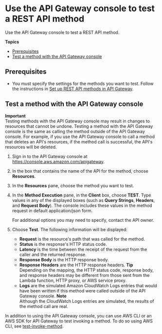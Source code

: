 # Use the API Gateway console to test a REST API method<a name="how-to-test-method"></a>

Use the API Gateway console to test a REST API method\.

**Topics**
+ [Prerequisites](#how-to-test-method-prerequisites)
+ [Test a method with the API Gateway console](#how-to-test-method-console)

## Prerequisites<a name="how-to-test-method-prerequisites"></a>
+ You must specify the settings for the methods you want to test\. Follow the instructions in [Set up REST API methods in API Gateway](how-to-method-settings.md)\.

## Test a method with the API Gateway console<a name="how-to-test-method-console"></a>

**Important**  
Testing methods with the API Gateway console may result in changes to resources that cannot be undone\. Testing a method with the API Gateway console is the same as calling the method outside of the API Gateway console\. For example, if you use the API Gateway console to call a method that deletes an API's resources, if the method call is successful, the API's resources will be deleted\.

1. Sign in to the API Gateway console at [https://console\.aws\.amazon\.com/apigateway](https://console.aws.amazon.com/apigateway)\.

1. In the box that contains the name of the API for the method, choose **Resources**\.

1. In the **Resources** pane, choose the method you want to test\.

1. In the **Method Execution** pane, in the **Client** box, choose **TEST**\. Type values in any of the displayed boxes \(such as **Query Strings**, **Headers**, and **Request Body**\)\. The console includes these values in the method request in default application/json form\.

   For additional options you may need to specify, contact the API owner\.

1. Choose **Test**\. The following information will be displayed:
   + **Request** is the resource's path that was called for the method\.
   + **Status** is the response's HTTP status code\.
   + **Latency** is the time between the receipt of the request from the caller and the returned response\.
   + **Response Body** is the HTTP response body\.
   + **Response Headers** are the HTTP response headers\.
**Tip**  
Depending on the mapping, the HTTP status code, response body, and response headers may be different from those sent from the Lambda function, HTTP proxy, or AWS service proxy\.
   + **Logs** are the simulated Amazon CloudWatch Logs entries that would have been written if this method were called outside of the API Gateway console\.
**Note**  
Although the CloudWatch Logs entries are simulated, the results of the method call are real\.

 In addition to using the API Gateway console, you can use AWS CLI or an AWS SDK for API Gateway to test invoking a method\. To do so using AWS CLI, see [test\-invoke\-method](https://docs.aws.amazon.com/cli/latest/reference/apigateway/test-invoke-method.html)\. 